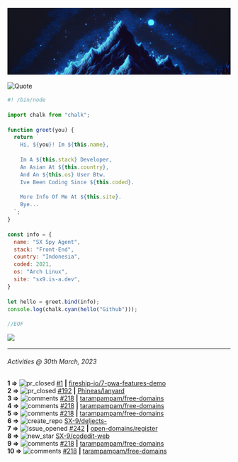 ![Hello World!](banner.png)

<picture>
  <source media="(prefers-color-scheme: dark)" srcset="https://readme-typing-svg.herokuapp.com?font=Fira+Code&pause=1000&color=90D1F7&center=true&repeat=false&width=435&lines=%22Programming+Is+Painful+And+Fun%22">
  <source media="(prefers-color-scheme: light)" srcset="https://readme-typing-svg.herokuapp.com?font=Fira+Code&pause=1000&color=000000&center=true&repeat=false&width=435&lines=F*ck+You+Light+Mode+User;%22Programming+Is+Painful+And+Fun%22">
  <img alt="Quote" src="">
</picture>

```js
#! /bin/node

import chalk from "chalk";

function greet(you) {
  return `
    Hi, ${you}! Im ${this.name},

    Im A ${this.stack} Developer,
    An Asian At ${this.country},
    And An ${this.os} User Btw.
    Ive Been Coding Since ${this.coded}.

    More Info Of Me At ${this.site}.
    Bye...
  `;
}

const info = {
  name: "SX Spy Agent",
  stack: "Front-End",
  country: "Indonesia",
  coded: 2021,
  os: "Arch Linux",
  site: "sx9.is-a.dev",
}

let hello = greet.bind(info);
console.log(chalk.cyan(hello("Github")));

//EOF
```

![](https://skillicons.dev/icons?i=vite,vue,firebase,linux,nodejs,vscode&perline=6&theme=light)

---

<!--RECENT_ACTIVITY:last_update-->
###### Activities @ 30th March, 2023
<!--RECENT_ACTIVITY:last_update_end-->

<!--RECENT_ACTIVITY:start-->
**1 =>** ![pr_closed](https://cdn.jsdelivr.net/gh/Readme-Workflows/Readme-Icons@main/icons/octicons/PullRequestClosed.svg) [#1](https://github.com/fireship-io/7-pwa-features-demo/pull/1) **|** [fireship-io/7-pwa-features-demo](https://github.com/fireship-io/7-pwa-features-demo)<br>
**2 =>** ![pr_closed](https://cdn.jsdelivr.net/gh/Readme-Workflows/Readme-Icons@main/icons/octicons/PullRequestClosed.svg) [#192](https://github.com/Phineas/lanyard/pull/192) **|** [Phineas/lanyard](https://github.com/Phineas/lanyard)<br>
**3 =>** ![comments](https://cdn.jsdelivr.net/gh/Readme-Workflows/Readme-Icons@main/icons/octicons/Comment.svg) [#218](https://github.com/tarampampam/free-domains/pull/218#issuecomment-1488444817) **|** [tarampampam/free-domains](https://github.com/tarampampam/free-domains)<br>
**4 =>** ![comments](https://cdn.jsdelivr.net/gh/Readme-Workflows/Readme-Icons@main/icons/octicons/Comment.svg) [#218](https://github.com/tarampampam/free-domains/pull/218#discussion_r1151763315) **|** [tarampampam/free-domains](https://github.com/tarampampam/free-domains)<br>
**5 =>** ![comments](https://cdn.jsdelivr.net/gh/Readme-Workflows/Readme-Icons@main/icons/octicons/Comment.svg) [#218](https://github.com/tarampampam/free-domains/pull/218#discussion_r1151762408) **|** [tarampampam/free-domains](https://github.com/tarampampam/free-domains)<br>
**6 =>** ![create_repo](https://cdn.jsdelivr.net/gh/Readme-Workflows/Readme-Icons@main/icons/octicons/Repository.svg) [SX-9/deljects-](https://github.com/SX-9/deljects-)<br>
**7 =>** ![issue_opened](https://cdn.jsdelivr.net/gh/Readme-Workflows/Readme-Icons@main/icons/octicons/IssueOpened.svg) [#242](https://github.com/open-domains/register/issues/242) **|** [open-domains/register](https://github.com/open-domains/register)<br>
**8 =>** ![new_star](https://cdn.jsdelivr.net/gh/Readme-Workflows/Readme-Icons@main/icons/octicons/StarredRepositoryYellow.svg) [SX-9/codedit-web](https://github.com/SX-9/codedit-web)<br>
**9 =>** ![comments](https://cdn.jsdelivr.net/gh/Readme-Workflows/Readme-Icons@main/icons/octicons/Comment.svg) [#218](https://github.com/tarampampam/free-domains/pull/218#discussion_r1151232993) **|** [tarampampam/free-domains](https://github.com/tarampampam/free-domains)<br>
**10 =>** ![comments](https://cdn.jsdelivr.net/gh/Readme-Workflows/Readme-Icons@main/icons/octicons/Comment.svg) [#218](https://github.com/tarampampam/free-domains/pull/218#discussion_r1150726381) **|** [tarampampam/free-domains](https://github.com/tarampampam/free-domains)<br>
<!--RECENT_ACTIVITY:end-->
